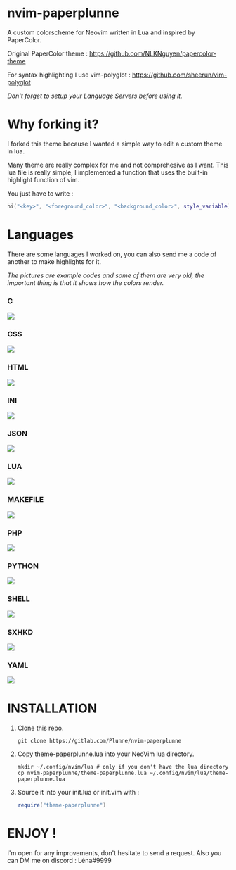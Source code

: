 # nvim-paperplunne
A custom colorscheme for Neovim written in Lua and inspired by PaperColor.

Original PaperColor theme : https://github.com/NLKNguyen/papercolor-theme

For syntax highlighting I use vim-polyglot : https://github.com/sheerun/vim-polyglot

*Don't forget to setup your Language Servers before using it.*

# Why forking it?

I forked this theme because I wanted a simple way to edit a custom theme in lua.

Many theme are really complex for me and not comprehesive as I want.
This lua file is really simple, I implemented a function that uses the built-in highlight function of vim.

You just have to write :
```lua
hi("<key>", "<foreground_color>", "<background_color>", style_variable)
```

# Languages

There are some languages I worked on, you can also send me a code of another to make highlights for it.

*The pictures are example codes and some of them are very old, the important thing is that it shows how the colors render.*

### C

<img src="https://gitlab.com/Plunne/miscs/-/raw/master/img_dots/nvim_paperplunne/nvim-paperplunne-c.png"/>

### CSS

<img src="https://gitlab.com/Plunne/miscs/-/raw/master/img_dots/nvim_paperplunne/nvim-paperplunne-css.png"/>

### HTML

<img src="https://gitlab.com/Plunne/miscs/-/raw/master/img_dots/nvim_paperplunne/nvim-paperplunne-html.png"/>

### INI

<img src="https://gitlab.com/Plunne/miscs/-/raw/master/img_dots/nvim_paperplunne/nvim-paperplunne-ini.png"/>

### JSON

<img src="https://gitlab.com/Plunne/miscs/-/raw/master/img_dots/nvim_paperplunne/nvim-paperplunne-json.png"/>

### LUA

<img src="https://gitlab.com/Plunne/miscs/-/raw/master/img_dots/nvim_paperplunne/nvim-paperplunne-lua.png"/>

### MAKEFILE

<img src="https://gitlab.com/Plunne/miscs/-/raw/master/img_dots/nvim_paperplunne/nvim-paperplunne-makefile.png"/>

### PHP

<img src="https://gitlab.com/Plunne/miscs/-/raw/master/img_dots/nvim_paperplunne/nvim-paperplunne-php.png"/>

### PYTHON

<img src="https://gitlab.com/Plunne/miscs/-/raw/master/img_dots/nvim_paperplunne/nvim-paperplunne-py.png"/>

### SHELL

<img src="https://gitlab.com/Plunne/miscs/-/raw/master/img_dots/nvim_paperplunne/nvim-paperplunne-sh.png"/>

### SXHKD

<img src="https://gitlab.com/Plunne/miscs/-/raw/master/img_dots/nvim_paperplunne/nvim-paperplunne-sxhkd.png"/>

### YAML

<img src="https://gitlab.com/Plunne/miscs/-/raw/master/img_dots/nvim_paperplunne/nvim-paperplunne-yaml.png"/>

# INSTALLATION

1. Clone this repo.
    ```shell
    git clone https://gitlab.com/Plunne/nvim-paperplunne
    ```

2. Copy theme-paperplunne.lua into your NeoVim lua directory.
    ```shell
    mkdir ~/.config/nvim/lua # only if you don't have the lua directory
    cp nvim-paperplunne/theme-paperplunne.lua ~/.config/nvim/lua/theme-paperplunne.lua
    ```

3. Source it into your init.lua or init.vim with :
    ```lua
    require("theme-paperplunne")
    ```

# ENJOY !

I'm open for any improvements, don't hesitate to send a request.
Also you can DM me on discord : Léna#9999
